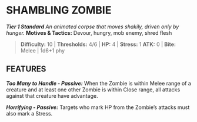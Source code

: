 ﻿---
tags:
  - Adversary
  - Creature
  - Statblock

name: 'SHAMBLING ZOMBIE'
tier: 1
type: Standard
description: 'An animated corpse that moves shakily, driven only by hunger.'
motives_and_tactics: 'Devour, hungry, mob enemy, shred flesh'
difficulty: '10'
thresholds: '4/6'
hp: '4'
stress: '1'
atk: '0'
attack: 'Bite'
range: 'Melee'
damage: '1d6+1 phy'
experience:
feats:
- name: 'Too Many to Handle'
  type: 'Passive'
  text: 'When the Zombie is within Melee range of a creature and at least one other Zombie is within Close range, all attacks against that creature have advantage.'
- name: 'Horrifying'
  type: 'Passive'
  text: 'Targets who mark HP from the Zombie’s attacks must also mark a Stress.'
layout: Daggerheart Adversary
source: srd-adversary
statblock: true
---

# SHAMBLING ZOMBIE

***Tier 1 Standard***
*An animated corpse that moves shakily, driven only by hunger.*
**Motives & Tactics:** Devour, hungry, mob enemy, shred flesh

> **Difficulty:** 10 | **Thresholds:** 4/6 | **HP:** 4 | **Stress:** 1
> **ATK:** 0 | **Bite:** Melee | 1d6+1 phy  

## FEATURES

***Too Many to Handle - Passive:*** When the Zombie is within Melee range of a creature and at least one other Zombie is within Close range, all attacks against that creature have advantage.

***Horrifying - Passive:*** Targets who mark HP from the Zombie’s attacks must also mark a Stress.
